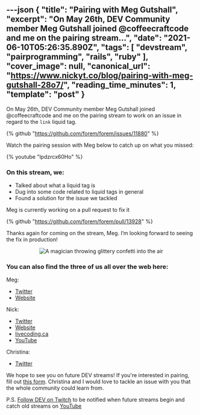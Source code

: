 ---json
{
  "title": "Pairing with Meg Gutshall",
  "excerpt": "On May 26th, DEV Community member Meg Gutshall joined @coffeecraftcode and me on the pairing stream...",
  "date": "2021-06-10T05:26:35.890Z",
  "tags": [
    "devstream",
    "pairprogramming",
    "rails",
    "ruby"
  ],
  "cover_image": null,
  "canonical_url": "https://www.nickyt.co/blog/pairing-with-meg-gutshall-28o7/",
  "reading_time_minutes": 1,
  "template": "post"
}
---

On <time datetime="2021-05-26">May 26th</time>, DEV Community member Meg Gutshall joined @coffeecraftcode and me on the pairing stream to work on an issue in regard to the `link` liquid tag. 

{% github "https://github.com/forem/forem/issues/11880" %}

Watch the pairing session with Meg below to catch up on what you missed:

{% youtube "lpdzrcx60Ho" %}

### On this stream, we:

* Talked about what a liquid tag is
* Dug into some code related to liquid tags in general
* Found a solution for the issue we tackled

Meg is currently working on a pull request to fix it

{% github "https://github.com/forem/forem/pull/13928" %}

Thanks again for coming on the stream, Meg. I’m looking forward to seeing the fix in production!

<center>

![A magician throwing glittery confetti into the air](https://media.giphy.com/media/s2qXK8wAvkHTO/giphy.gif)

</center>

### You can also find the three of us all over the web here:

Meg:

* [Twitter](https://twitter.com/meg_gutshall)
* [Website](http://meghangutshall.com)

Nick:

* [Twitter](https://twitter.com/nickytonline)
* [Website](https://iamdeveloper.com/)
* [livecoding.ca](https://livecoding.ca)
* [YouTube](https://youtube.iamdeveloper.com)

Christina:

* [Twitter](https://twitter.com/coffeecraftcode)

We hope to see you on future DEV streams! If you're interested in pairing, fill out [this form](https://iamdeveloper.com/pair). Christina and I would love to tackle an issue with you that the whole community could learn from.

P.S. [Follow DEV on Twitch](https://twitch.tv/thepracticaldev) to be notified when future streams begin and catch old streams on [YouTube](https://www.youtube.com/c/thepracticaldevteam)
